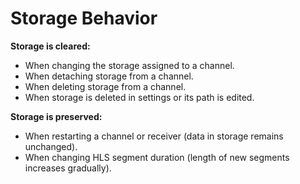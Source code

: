 # Storage Behavior

**Storage is cleared:**
- When changing the storage assigned to a channel.
- When detaching storage from a channel.
- When deleting storage from a channel.
- When storage is deleted in settings or its path is edited.

**Storage is preserved:**
- When restarting a channel or receiver (data in storage remains unchanged).
- When changing HLS segment duration (length of new segments increases gradually).